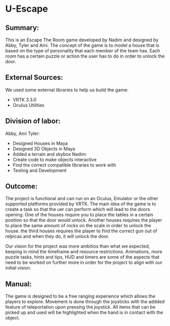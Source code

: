 # U-Escape

## Summary:

This is an Escape The Room game developed by Nadim and designed by Abby, Tyler and Ami. The concept of the game is to model a house that is based on the type of personality that each member of the team has. Each room has a certain puzzle or action the user has to do in order to unlock the door.


## External Sources:

We used some external libraries to help us build the game:
- VRTK 3.3.0 
- Oculus Utilities


## Division of labor:

Abby, Ami Tyler:
  - Designed Houses in Maya
  - Designed 3D Objects in Maya
  - Added a terrain and skybox
Nadim:
  - Create code to make objects interactive
  - Find the correct compatible libraries to work with 
  - Testing and Development
 
 
 ## Outcome:
 
 The project is functional and can run on an Oculus, Emulator or the other supported platforms provided by VRTK. The main idea of the game is to create a task so that the uer can perform which will lead to the doors opening. One of the houses require you to place the tables in a certain position so that the door would unlock. Another houses requires the player to place the same amount of rocks on the scale in order to unlock the house. the third houses requires the player to find the correct gun out of relpicas and when they do, it will unlock the door.
 
 Our vision for the project was more ambitios than what we expected, keeping in mind the timeframe and resource restrictions. Animations, more puzzle tasks, hints and tips, HUD and timers are some of the aspects that need to be worked on further more in order for the project to align with our initial vision. 
 
 ## Manual:
 
 The game is designed to be a free ranging experience which allows the players to explore. Movement is done through the joysticks with the addded feature of teleportation upon pressing the joystick. All items that can be picked up and used will be highlighted when the hand is in contact with the object.
